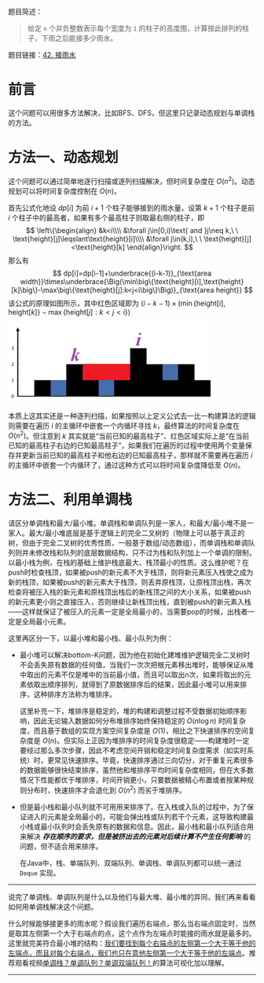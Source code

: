 题目简述：

> 给定 `n` 个非负整数表示每个宽度为 `1` 的柱子的高度图，计算按此排列的柱子，下雨之后能接多少雨水。

题目链接：[42. 接雨水](https://leetcode.cn/problems/trapping-rain-water/)

# 前言

这个问题可以用很多方法解决，比如BFS、DFS，但这里只记录动态规划与单调栈的方法。

# 方法一、动态规划

这个问题可以通过简单地逐行扫描或逐列扫描解决，但时间复杂度在 $O(n^2)$。动态规划可以将时间复杂度控制在 $O(n)$。

首先公式化地设 $dp[i]$ 为前 $i+1$ 个柱子能够接到的雨水量，设第 $k+1$ 个柱子是前 $i$ 个柱子中的最高者，如果有多个最高柱子则取最右侧的柱子，即
$$
\left\{\begin{align}
&k<i\\\\
&\forall j\in[0,i)\text{ and }j\neq k,\ \ \text{height}[j]\leqslant\text{height}[i]\\\\
&\forall j\in(k,i),\ \ \text{height}[j]<\text{height}[k]
\end{align}\right.
$$
那么有
$$
dp[i]=dp[i-1]+\underbrace{(i-k-1)}_{\text{area width}}\times\underbrace{\Big(\min\big\{\text{height}[i],\text{height}[k]\big\}-\max\big\{\text{height}[j]:k<j<i\big\}\Big)}_{\text{area height}}
$$
该公式的原理如图所示，其中红色区域即为 $(i-k-1)\times\Big(\min\big\{\text{height}[i],\text{height}[k]\big\}-\max\big\{\text{height}[j]:k<j<i\big\}\Big)$

![动态规划示意图](/images/42.png)

本质上这其实还是一种逐列扫描，如果按照以上定义公式去一比一构建算法的逻辑则需要在遍历 $i$ 的主循环中嵌套一个内循环寻找 $k$，最终算法的时间复杂度在 $O(n^2)$。但注意到 $k$ 其实就是“当前已知的最高柱子”、红色区域实际上是“在当前已知的最高柱子右边的已知最高柱子”，如果我们在遍历的过程中使用两个变量保存并更新当前已知的最高柱子和他右边的已知最高柱子，那样就不需要再在遍历 $i$ 的主循环中嵌套一个内循环了，通过这种方式可以将时间复杂度降低至 $O(n)$。





# 方法二、利用单调栈

请区分单调栈和最大/最小堆。单调栈和单调队列是一家人，和最大/最小堆不是一家人。最大/最小堆底层是基于逻辑上的完全二叉树的（物理上可以基于真正的树，但由于完全二叉树的优秀性质，一般基于数组/动态数组），而单调栈和单调队列则并未修改栈和队列的底层数据结构，只不过为栈和队列加上一个单调的限制，以最小栈为例，在栈的基础上维护栈底最大、栈顶最小的性质。这么维护呢？在push时检查栈顶，如果被push的新元素不大于栈顶，则将新元素压入栈使之成为新的栈顶，如果被push的新元素大于栈顶，则丢弃原栈顶，让原栈顶出栈，再次检查将被压入栈的新元素和原栈顶出栈后的新栈顶之间的大小关系，如果被push的新元素更小则之直接压入，否则继续让新栈顶出栈，直到被push的新元素入栈——这样就保证了被压入的元素一定是全局最小的，当需要pop的时候，出栈者一定是全局最小元素。

这里再区分一下，以最小堆和最小栈、最小队列为例：

- 最小堆可以解决bottom-K问题，因为他在初始化建堆维护逻辑完全二叉树时不会丢失原有数据的任何值，当我们一次次把根元素移出堆时，能够保证从堆中取出的元素不仅是堆中的当前最小值，而且可以取出n次，如果将取出的元素依取出顺序排列，就得到了原数据排序后的结果，因此最小堆可以用来排序，这种排序方法称为堆排序。

  这里补充一下，堆排序是稳定的，堆的构建和调整过程不受数据初始顺序影响，因此无论输入数据如何分布堆排序始终保持稳定的 $O(n\log n)$ 时间复杂度，而且基于数组的实现方案空间复杂度是 $O(1)$，相比之下快速排序的空间复杂度是 $O(n)$。但实际上正因为堆排序的时间复杂度很稳定——构建堆时一定要经过那么多次步骤，因此不考虑空间开销和稳定时间复杂度需求（如实时系统）时，更常见快速排序。毕竟，快速排序通过三向切分，对于重复元素很多的数据能够很快结束排序，虽然他和堆排序平均时间复杂度相同，但在大多数情况下性能都优于堆排序，时间开销更小，只要数据被精心布置或者按某种规则分布时，快速排序才会退化到 $O(n^2)$ 而劣于堆排序。

- 但是最小栈和最小队列就不可用用来排序了。在入栈或入队的过程中，为了保证进入的元素是全局最小的，可能会弹出栈或队列若干个元素，这导致构建最小栈或最小队列时会丢失原有的数据和信息。因此，最小栈和最小队列适合用来解决 ***存在顺序的要求，但是被挤出去的元素对后续计算不产生任何影响*** 的问题，但不适合用来排序。

  在Java中，栈、单端队列、双端队列、单调栈、单调队列都可以统一通过 `Deque` 实现。

---

说完了单调栈、单调队列是什么以及他们与最大堆、最小堆的异同，我们再来看看如何用单调栈解决这个问题。

什么时候能够接更多的雨水呢？假设我们遍历右端点，那么当右端点固定时，当然是取其左侧第一个大于右端点的点，这个点作为左端点时能接的雨水就是最多的。这里就完美符合最小堆的结构：<u>我们要找到每个右端点的左侧第一个大于等于他的左端点，而且对每个右端点，我们也只在意他左侧第一个大于等于他的左端点</u>。推荐观看视频[单调栈？单调队列？单调双端队列！](https://www.bilibili.com/video/BV1oNAfesENj)的算法可视化加以理解。

---



